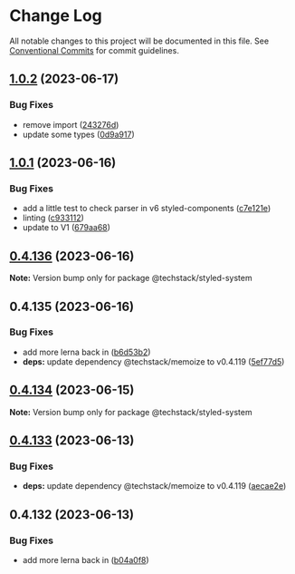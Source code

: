 # Change Log

All notable changes to this project will be documented in this file.
See [Conventional Commits](https://conventionalcommits.org) for commit guidelines.

## [1.0.2](https://github.com/The-Code-Monkey/TechStack/compare/@techstack/styled-system@1.0.1...@techstack/styled-system@1.0.2) (2023-06-17)


### Bug Fixes

* remove import ([243276d](https://github.com/The-Code-Monkey/TechStack/commit/243276dd3de490cc64158beb4cd4c38b8fc0a9df))
* update some types ([0d9a917](https://github.com/The-Code-Monkey/TechStack/commit/0d9a91774ee56d99f234d0a40abe0ca8402c7049))





## [1.0.1](https://github.com/The-Code-Monkey/TechStack/compare/@techstack/styled-system@0.4.136...@techstack/styled-system@1.0.1) (2023-06-16)


### Bug Fixes

* add a little test to check parser in v6 styled-components ([c7e121e](https://github.com/The-Code-Monkey/TechStack/commit/c7e121e2d65e2f9fc380723fb29dc848b9306de4))
* linting ([c933112](https://github.com/The-Code-Monkey/TechStack/commit/c933112ae4feda57d2c60097014a89cffe28013a))
* update to V1 ([679aa68](https://github.com/The-Code-Monkey/TechStack/commit/679aa68629c7f55c2b5f1cd2410a6340edc5be2e))





## [0.4.136](https://github.com/The-Code-Monkey/TechStack/compare/@techstack/styled-system@0.4.135...@techstack/styled-system@0.4.136) (2023-06-16)

**Note:** Version bump only for package @techstack/styled-system





## 0.4.135 (2023-06-16)


### Bug Fixes

* add more lerna back in ([b6d53b2](https://github.com/The-Code-Monkey/TechStack/commit/b6d53b2ec2a80c8df2ba9b04a7bbfe08c161bc42))
* **deps:** update dependency @techstack/memoize to v0.4.119 ([5ef77d5](https://github.com/The-Code-Monkey/TechStack/commit/5ef77d5027ab71bd16bf05b6424cb5227f3b9612))





## [0.4.134](https://github.com/The-Code-Monkey/TechStack/compare/@techstack/styled-system@0.4.133...@techstack/styled-system@0.4.134) (2023-06-15)

**Note:** Version bump only for package @techstack/styled-system





## [0.4.133](https://github.com/The-Code-Monkey/TechStack/compare/@techstack/styled-system@0.4.132...@techstack/styled-system@0.4.133) (2023-06-13)


### Bug Fixes

* **deps:** update dependency @techstack/memoize to v0.4.119 ([aecae2e](https://github.com/The-Code-Monkey/TechStack/commit/aecae2e016d8619270c0ccc3468a8f0f08f00638))





## 0.4.132 (2023-06-13)


### Bug Fixes

* add more lerna back in ([b04a0f8](https://github.com/The-Code-Monkey/TechStack/commit/b04a0f825f71aa85dde642f733567f367ff3f85c))
